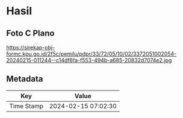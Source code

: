 # Hasil

## Foto C Plano

https://sirekap-obj-formc.kpu.go.id/2f5c/pemilu/pdpr/33/72/05/10/02/3372051002054-20240215-011244--c14df6fa-f553-494b-a685-20832d7074e2.jpg


## Metadata

| Key        | Value               |
| ---------- | ------------------- |
| Time Stamp | 2024-02-15 07:02:30 |



